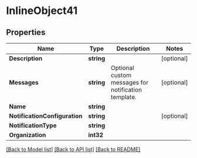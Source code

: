 # InlineObject41

## Properties

Name | Type | Description | Notes
------------ | ------------- | ------------- | -------------
**Description** | **string** |  | [optional] 
**Messages** | **string** | Optional custom messages for notification template. | [optional] 
**Name** | **string** |  | 
**NotificationConfiguration** | **string** |  | [optional] 
**NotificationType** | **string** |  | 
**Organization** | **int32** |  | 

[[Back to Model list]](../README.md#documentation-for-models) [[Back to API list]](../README.md#documentation-for-api-endpoints) [[Back to README]](../README.md)


